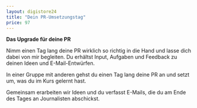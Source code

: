 ```yaml
---
layout: digistore24
title: "Dein PR-Umsetzungstag"
price: 97
---
```

<p><strong>Das Upgrade f&#xFC;r deine PR<br></strong></p>
<p>Nimm einen Tag lang deine PR wirklich so richtig in die Hand und lasse dich dabei von mir begleiten. Du erh&#xE4;ltst Input, Aufgaben und Feedback zu deinen Ideen und E-Mail-Entw&#xFC;rfen.</p>
<p>In einer Gruppe mit anderen gehst du einen Tag lang deine PR an und setzt um, was du im Kurs gelernt hast.</p>
<p>Gemeinsam erarbeiten wir Ideen und du verfasst E-Mails, die du am Ende des Tages an Journalisten abschickst.</p>